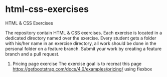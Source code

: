 # html-css-exercises
HTML &amp; CSS Exercises 

The repository contain HTML &amp; CSS exercises.
Each exercise is located in a dedicated directory named over the exercise.
Every student gets a folder with his/her name in an exercise directory, all work should be done in the personal folder on a feature branch.
Submit your work by creating a feature branch and a pull request.

1. Pricing page exercise
The exercise goal is to recreat this page https://getbootstrap.com/docs/4.0/examples/pricing/ using flexbox
